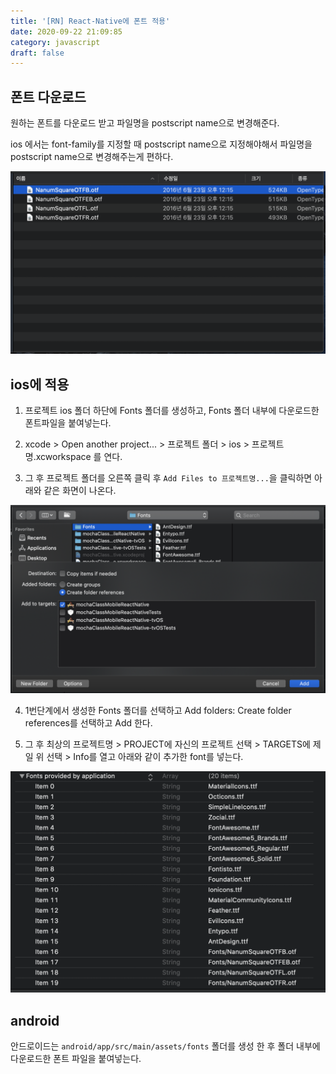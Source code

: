 ```yaml
---
title: '[RN] React-Native에 폰트 적용'
date: 2020-09-22 21:09:85
category: javascript
draft: false
---
```


## 폰트 다운로드

원하는 폰트를 다운로드 받고 파일명을 postscript name으로 변경해준다.

ios 에서는 font-family를 지정할 때 postscript name으로 지정해야해서 파일명을 postscript name으로 변경해주는게 편하다.

![](./images/font1.png)

## ios에 적용

1. 프로젝트 ios 폴더 하단에 Fonts 폴더를 생성하고, Fonts 폴더 내부에 다운로드한 폰트파일을 붙여넣는다.

2. xcode > Open another project... > 프로젝트 폴더 > ios > 프로젝트명.xcworkspace 를 연다.

3. 그 후 프로젝트 폴더를 오른쪽 클릭 후 `Add Files to 프로젝트명...`을 클릭하면 아래와 같은 화면이 나온다.

![](./images/font2.png)

4. 1번단계에서 생성한 Fonts 폴더를 선택하고 Add folders: Create folder references를 선택하고 Add 한다.

5. 그 후 최상의 프로젝트명 > PROJECT에 자신의 프로젝트 선택 > TARGETS에 제일 위 선택 > Info를 열고 아래와 같이 추가한 font를 넣는다.

![](./images/font3.png)

## android

안드로이드는 `android/app/src/main/assets/fonts` 폴더를 생성 한 후 폴더 내부에 다운로드한 폰트 파일을 붙여넣는다.
